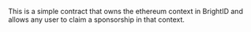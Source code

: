 This is a simple contract that owns the ethereum context in BrightID and allows any user to claim a sponsorship in that context.

